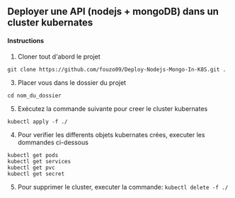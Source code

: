 ## Deployer une API (nodejs + mongoDB) dans un cluster kubernates

#### Instructions
1. Cloner tout d'abord le projet

`git clone https://github.com/fouzo09/Deploy-Nodejs-Mongo-In-K8S.git .`

3. Placer vous dans le dossier du projet

  `cd nom_du_dossier`
  
5. Exécutez la commande suivante pour creer le cluster kubernates

`kubectl apply -f ./`

4. Pour verifier les differents objets kubernates crées, executer les dommandes ci-dessous

```
kubectl get pods
kubectl get services
kubectl get pvc
kubectl get secret
```

5. Pour supprimer le cluster, executer la commande: `kubectl delete -f ./`

